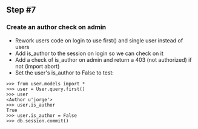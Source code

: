 ## Step #7

### Create an author check on admin
- Rework users code on login to use first() and single user instead of users
- Add is_author to the session on login so we can check on it
- Add a check of is_author on admin and return a 403 (not authorized) if not (import abort)
- Set the user's is_author to False to test:
```
>>> from user.models import *
>>> user = User.query.first()
>>> user
<Author u'jorge'>
>>> user.is_author
True
>>> user.is_author = False
>>> db.session.commit()
```
